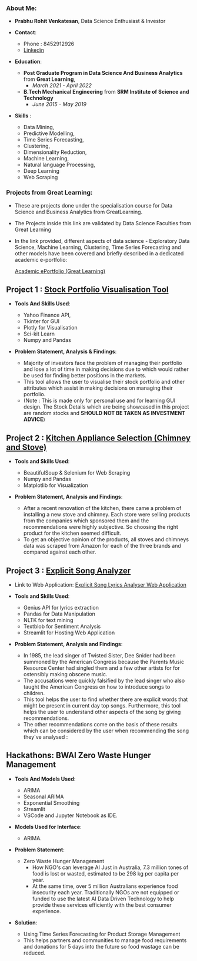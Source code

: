 
### About Me:
- **Prabhu Rohit Venkatesan**, Data Science Enthusiast & Investor 

- **Contact**:
   - Phone : 8452912926
   - [Linkedin](https://www.linkedin.com/in/rohit-venkatesan-b12776168/)

- **Education**: 
     - **Post Graduate Program in Data Science And Business Analytics** from **Great Learning**,
       - *March 2021 - April 2022*
     - **B.Tech Mechanical Engineering** from **SRM Institute of Science and Technology**
       - *June 2015 - May 2019*

- **Skills** :
     - Data Mining,
     - Predictive Modelling,
     - Time Series Forecasting,
     - Clustering,
     - Dimensionality Reduction,
     - Machine Learning,
     - Natural language Processing,
     - Deep Learning
     - Web Scraping

### Projects from Great Learning:
* These are projects done under the specialisation course for Data Science and Business Analytics from GreatLearning.
* The Projects inside this link are validated by Data Science Faculties from Great Learning
* In the link provided, different aspects of data science - Exploratory Data Science, Machine Learning, Clustering, Time Series Forecasting and other models have been covered and briefly described in a dedicated academic e-portfolio:

     [Academic ePortfolio (Great Learning)](https://eportfolio.mygreatlearning.com/prabhu-rohit-venkatesan)


## Project 1 : [Stock Portfolio Visualisation Tool](https://github.com/the19thpirate/Portfolio-Visualisation-)

- **Tools And Skills Used**:
     * Yahoo Finance API,
     * Tkinter for GUI
     * Plotly for Visualisation
     * Sci-kit Learn
     * Numpy and Pandas

- **Problem Statement, Analysis & Findings**:
     - Majority of investors face the problem of managing their portfolio and lose a lot of time in making decisions due to which would rather be used for finding better positions in the markets. 
     - This tool allows the user to visualise their stock portfolio and other attributes which assist in making decisions on managing their portfolio.
     - (Note : This is made only for personal use and for learning GUI design. The Stock Details which are being showcased in this project are random stocks and  **SHOULD NOT BE TAKEN AS INVESTMENT ADVICE**)


## Project 2 : [Kitchen Appliance Selection (Chimney and Stove)](https://github.com/the19thpirate/Kitchen-Appliances)

- **Tools and Skills Used**:
     * BeautifulSoup & Selenium for Web Scraping
     * Numpy and Pandas 
     * Matplotlib for Visualization

- **Problem Statement, Analysis and Findings**:
     - After a recent renovation of the kitchen, there came a problem of installing a new stove and chimney. Each store were selling products from the companies which sponsored    them and the recommendations were highly subjective. So choosing the right product for the kitchen seemed difficult.
     - To get an objective opinion of the products, all stoves and chimneys data was scraped from Amazon for each of the three brands and compared against each other.


## Project 3 : [Explicit Song Analyzer](https://github.com/the19thpirate/Explicit-Song-Analysis)

- Link to Web Application:
[Explicit Song Lyrics Analyser Web Application](https://share.streamlit.io/the19thpirate/explicit-song-analysis/main/hosting.py)

- **Tools and Skills Used**:
     * Genius API for lyrics extraction
     * Pandas for Data Manipulation
     * NLTK for text mining
     * Textblob for Sentiment Analysis
     * Streamlit for Hosting Web Application

- **Problem Statement, Analysis and Findings**:
     - In 1985, the lead singer of Twisted Sister, Dee Snider had been summoned by the American Congress because the Parents Music Resource Center had singled them and a few       other artists for for ostensibly making obscene music.
     - The accusations were quickly falsified by the lead singer who also taught the American Congress on how to introduce songs to children.
     - This tool helps the user to find whether there are explicit words that might be present in current day top songs. Furthermore, this tool helps the user to understand        other aspects of the song by giving recommendations.
     - The other recommendations come on the basis of these results which can be considered by the user when recommending the song they've analysed :


## Hackathons: BWAI Zero Waste Hunger Management 

- **Tools And Models Used**:
     - ARIMA 
     - Seasonal ARIMA
     - Exponential Smoothing
     - Streamlit
     - VSCode and Jupyter Notebook as IDE.
 

- **Models Used for Interface**:
     - ARIMA.

- **Problem Statement**:
     - Zero Waste Hunger Management
          - How NGO's can leverage AI Just in Australia, 7.3 million tones of food is lost or wasted, estimated to be 298 kg per capita per year.
          - At the same time, over 5 million Australians experience food insecurity each year. Traditionally NGOs are not equipped or funded to use the latest AI Data Driven   Technology to help provide these services efficiently with the best consumer experience.

- **Solution**:
     - Using Time Series Forecasting for Product Storage Management 
     - This helps partners and communities to manage food requirements and donations for 5 days into the future so food wastage can be reduced.
